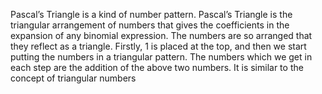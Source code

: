 Pascal’s Triangle is a kind of number pattern. Pascal’s Triangle is the triangular arrangement of numbers that gives the coefficients in the expansion of any binomial expression. The numbers are so arranged that they reflect as a triangle. Firstly, 1 is placed at the top, and then we start putting the numbers in a triangular pattern. The numbers which we get in each step are the addition of the above two numbers. It is similar to the concept of triangular numbers
